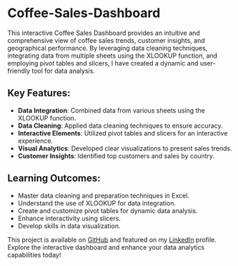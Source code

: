 # Coffee-Sales-Dashboard
This interactive Coffee Sales Dashboard provides an intuitive and comprehensive view of coffee sales trends, customer insights, and geographical performance.
By leveraging data cleaning techniques, integrating data from multiple sheets using the XLOOKUP function, and employing pivot tables and slicers, I have created a dynamic and user-friendly tool for data analysis.

## Key Features:
- **Data Integration**: Combined data from various sheets using the XLOOKUP function.
- **Data Cleaning**: Applied data cleaning techniques to ensure accuracy.
- **Interactive Elements**: Utilized pivot tables and slicers for an interactive experience.
- **Visual Analytics**: Developed clear visualizations to present sales trends.
- **Customer Insights**: Identified top customers and sales by country.

## Learning Outcomes:
- Master data cleaning and preparation techniques in Excel.
- Understand the use of XLOOKUP for data integration.
- Create and customize pivot tables for dynamic data analysis.
- Enhance interactivity using slicers.
- Develop skills in data visualization.

This project is available on [GitHub](#) and featured on my [LinkedIn](#) profile. Explore the interactive dashboard and enhance your data analytics capabilities today!


